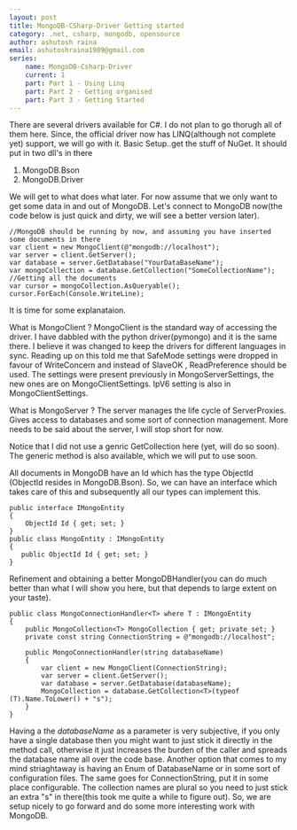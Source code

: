 ```yaml
---
layout: post
title: MongoDB-CSharp-Driver Getting started
category: .net, csharp, mongodb, opensource
author: ashutosh raina
email: ashutoshraina1989@gmail.com
series:
	name: MongoDB-Csharp-Driver
	current: 1
	part: Part 1 - Using Linq
	part: Part 2 - Getting organised
	part: Part 3 - Getting Started
---
```


There are several drivers available for C#. I do not plan to go thorugh all of them here. Since, the official driver now has LINQ(although not complete yet) support, we will go with it.
Basic Setup..get the stuff of NuGet. It should put in two dll's in there 
1. MongoDB.Bson
2. MongoDB.Driver

We will get to what does what later. For now assume that we only want to get some data in and out of MongoDB.
Let's connect to MongoDB now(the code below is just quick and dirty, we will see a better version later).


	//MongoDB should be running by now, and assuming you have inserted some documents in there
	var client = new MongoClient(@"mongodb://localhost");
	var server = client.GetServer();
	var database = server.GetDatabase("YourDataBaseName");
	var mongoCollection = database.GetCollection("SomeCollectionName");
	//Getting all the documents
	var cursor = mongoCollection.AsQueryable();
	cursor.ForEach(Console.WriteLine);	

<!--excerpt-->

It is time for some explanataion.

What is MongoClient ?
MongoClient is the standard way of accessing the driver. I have dabbled with the python driver(pymongo) and it is the same there. I believe it was changed to keep the drivers for different languages in sync.
Reading up on this told me that SafeMode settings were dropped in favour of WriteConcern and instead of SlaveOK , ReadPreference should be used. The settings were present previously in MongoServerSettings, the new ones are on MongoClientSettings. IpV6 setting is also in MongoClientSettings. 

What is MongoServer ?
The server manages the life cycle of ServerProxies. Gives access to databases and some sort of connection management. More needs to be said about the server, I will stop short for now.

Notice that I did not use a genric GetCollection here (yet, will do so soon). The generic method is also available, which we will put to use soon.

All documents in MongoDB have an Id which has the type ObjectId (ObjectId resides in MongoDB.Bson).
So, we can have an interface which takes care of this and subsequently all our types can implement this.


	public interface IMongoEntity
	{
	    ObjectId Id { get; set; }
	}
	public class MongoEntity : IMongoEntity
	{
	   public ObjectId Id { get; set; }
	}


Refinement and obtaining a better MongoDBHandler(you can do much better than what I will show you here, but   that depends to large extent on your taste).


	public class MongoConnectionHandler<T> where T : IMongoEntity
	{
	    public MongoCollection<T> MongoCollection { get; private set; }
	    private const string ConnectionString = @"mongodb://localhost";

	    public MongoConnectionHandler(string databaseName)
	    {
	        var client = new MongoClient(ConnectionString);
	        var server = client.GetServer();
	        var database = server.GetDatabase(databaseName);
	        MongoCollection = database.GetCollection<T>(typeof (T).Name.ToLower() + "s");
	    }
	}


Having a the *databaseName* as a parameter is very subjective, if you only have a single database then you might want to just stick it directly in the method call, otherwise it just increases the burden of the caller and spreads the database name all over the code base. Another option that comes to my mind striaghtaway is having an Enum of DatabaseName or in some sort of configuration files. The same goes for ConnectionString, put it in some place configurable. The collection names are plural so you need to just stick an extra "s" in there(this took me quite a while to figure out).
So, we are setup nicely to go forward and do some more interesting work with MongoDB.
